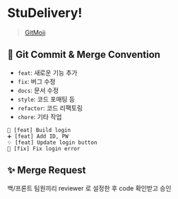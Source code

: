 # StuDelivery!

> [GitMoji](https://gitmoji.dev/)

## 🤙 Git Commit & Merge Convention

- `feat`: 새로운 기능 추가
- `fix`: 버그 수정
- `docs`: 문서 수정
- `style`: 코드 포매팅 등
- `refactor`: 코드 리팩토링
- `chore`: 기타 작업

```
🔨 [feat] Build login
➕ [feat] Add ID, PW
✨ [feat] Update login button
🐛 [fix] Fix login error
```

## ✨ Merge Request

백/프론트 팀원끼리 reviewer 로 설정한 후 code 확인받고 승인
